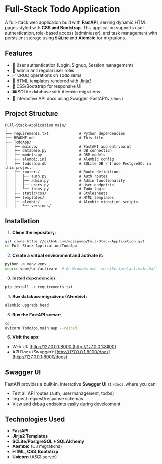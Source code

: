 # Full-Stack Todo Application

A full-stack web application built with **FastAPI**, serving dynamic HTML pages styled with **CSS and Bootstrap**. This application supports user authentication, role-based access (admin/user), and task management with persistent storage using **SQLite** and **Alembic** for migrations.

## Features

- 🔐 User authentication (Login, Signup, Session management)
- 👤 Admin and regular user roles
- ✅ CRUD operations on Todo items
- 📄 HTML templates rendered with Jinja2
- 🎨 CSS/Bootstrap for responsive UI
- 🗃️ SQLite database with Alembic migrations
- 🧪 Interactive API docs using Swagger (FastAPI's `/docs`)

## Project Structure

```
Full-Stack-Application-main/
│
├── requirements.txt              # Python dependencies
├── README.md                     # This file
├── TodoApp/
│   ├── main.py                   # FastAPI app entrypoint
│   ├── database.py               # DB connection
│   ├── models.py                 # ORM models
│   ├── alembic.ini               # Alembic config
│   ├── todosapp.db               # SQLite DB / I use PostgreSQL in this project
│   ├── routers/                  # Route definitions
│   │   ├── auth.py               # Auth routes
│   │   ├── admin.py              # Admin functionality
│   │   ├── users.py              # User endpoints
│   │   └── todos.py              # Todo logic
│   ├── static/css/               # Stylesheets
│   ├── templates/                # HTML templates
│   ├── alembic/                  # Alembic migration scripts
│   │   └── versions/
```

## Installation

1. **Clone the repository:**

```bash
git clone https://github.com/mosipamo/Full-Stack-Application.git
cd Full-Stack-Application/TodoApp
```

2. **Create a virtual environment and activate it:**

```bash
python -m venv venv
source venv/bin/activate  # On Windows use `venv\Scripts\activate.bat`
```

3. **Install dependencies:**

```bash
pip install -r requirements.txt
```

4. **Run database migrations (Alembic):**

```bash
alembic upgrade head
```

5. **Run the FastAPI server:**

```bash
cd ..
uvicorn TodoApp.main:app --reload
```

6. **Visit the app:**

- Web UI: [http://127.0.0.1:8000](http://127.0.0.1:8000)
- API Docs (Swagger): [http://127.0.0.1:8000/docs](http://127.0.0.1:8000/docs)

## Swagger UI

FastAPI provides a built-in, interactive **Swagger UI** at `/docs`, where you can:

- Test all API routes (auth, user management, todos)
- Inspect request/response schemas
- View and debug endpoints easily during development

## Technologies Used

- **FastAPI**
- **Jinja2 Templates**
- **SQLite/PostgreSQL + SQLAlchemy**
- **Alembic** (DB migrations)
- **HTML, CSS, Bootstrap**
- **Uvicorn** (ASGI server)
